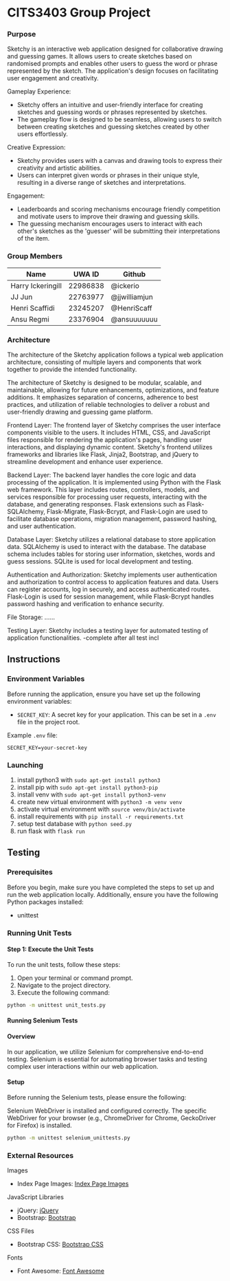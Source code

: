 # CITS3403 Group Project

### Purpose

Sketchy is an interactive web application designed for collaborative drawing and guessing games. It allows users to create sketches based on randomised prompts and enables other users to guess the word or phrase represented by the sketch. The application's design focuses on facilitating user engagement and creativity.

Gameplay Experience:
- Sketchy offers an intuitive and user-friendly interface for creating sketches and guessing words or phrases represented by sketches.
- The gameplay flow is designed to be seamless, allowing users to switch between creating sketches and guessing sketches created by other users effortlessly.

Creative Expression:
- Sketchy provides users with a canvas and drawing tools to express their creativity and artistic abilities.
- Users can interpret given words or phrases in their unique style, resulting in a diverse range of sketches and interpretations.

Engagement:
- Leaderboards and scoring mechanisms encourage friendly competition and motivate users to improve their drawing and guessing skills.
- The guessing mechanism encourages users to interact with each other's sketches as the 'guesser' will be submitting their interpretations of the item.

### Group Members

| Name              | UWA ID   | Github        |
|-------------------|----------|---------------|
| Harry Ickeringill | 22986838 | @ickerio      |
| JJ Jun            | 22763977 | @jjwilliamjun |
| Henri Scaffidi    | 23245207 | @HenriScaff   |
| Ansu Regmi        | 23376904 | @ansuuuuuuu   |

### Architecture

The architecture of the Sketchy application follows a typical web application architecture, consisting of multiple layers and components that work together to provide the intended functionality.

The architecture of Sketchy is designed to be modular, scalable, and maintainable, allowing for future enhancements, optimizations, and feature additions. It emphasizes separation of concerns, adherence to best practices, and utilization of reliable technologies to deliver a robust and user-friendly drawing and guessing game platform.

Frontend Layer: The frontend layer of Sketchy comprises the user interface components visible to the users. It includes HTML, CSS, and JavaScript files responsible for rendering the application's pages, handling user interactions, and displaying dynamic content. Sketchy's frontend utilizes frameworks and libraries like Flask, Jinja2, Bootstrap, and jQuery to streamline development and enhance user experience.

Backend Layer: The backend layer handles the core logic and data processing of the application. It is implemented using Python with the Flask web framework. This layer includes routes, controllers, models, and services responsible for processing user requests, interacting with the database, and generating responses. Flask extensions such as Flask-SQLAlchemy, Flask-Migrate, Flask-Bcrypt, and Flask-Login are used to facilitate database operations, migration management, password hashing, and user authentication.

Database Layer: Sketchy utilizes a relational database to store application data. SQLAlchemy is used to interact with the database. The database schema includes tables for storing user information, sketches, words and guess sessions. SQLite is used for local development and testing.

Authentication and Authorization: Sketchy implements user authentication and authorization to control access to application features and data. Users can register accounts, log in securely, and access authenticated routes. Flask-Login is used for session management, while Flask-Bcrypt handles password hashing and verification to enhance security.

File Storage: ......

Testing Layer: Sketchy includes a testing layer for automated testing of application functionalities. -complete after all test incl

## Instructions

### Environment Variables

Before running the application, ensure you have set up the following environment variables:

- `SECRET_KEY`: A secret key for your application. This can be set in a `.env` file in the project root.

Example `.env` file:
```plaintext
SECRET_KEY=your-secret-key
```

### Launching

1. install python3 with `sudo apt-get install python3`
2. install pip with `sudo apt-get install python3-pip`
3. install venv with `sudo apt-get install python3-venv`
4. create new virtual environment with `python3 -m venv venv`
5. activate virtual environment with `source venv/bin/activate`
6. install requirements with `pip install -r requirements.txt`
7. setup test database with `python seed.py`
8. run flask with `flask run`

## Testing

### Prerequisites
Before you begin, make sure you have completed the steps to set up and run the web application locally. Additionally, ensure you have the following Python packages installed:

- unittest

### Running Unit Tests

#### Step 1: Execute the Unit Tests
To run the unit tests, follow these steps:
1. Open your terminal or command prompt.
2. Navigate to the project directory.
3. Execute the following command:
```bash
python -m unittest unit_tests.py
```
#### Running Selenium Tests
#### Overview
In our application, we utilize Selenium for comprehensive end-to-end testing. Selenium is essential for automating browser tasks and testing complex user interactions within our web application.

#### Setup
Before running the Selenium tests, please ensure the following:

Selenium WebDriver is installed and configured correctly.
The specific WebDriver for your browser (e.g., ChromeDriver for Chrome, GeckoDriver for Firefox) is installed. 

```bash
python -m unittest selenium_unittests.py
```

### External Resources

 Images
- Index Page Images: [Index Page Images](https://picsum.photos/)

 JavaScript Libraries
- jQuery: [jQuery](https://code.jquery.com/jquery-3.5.1.min.js)
- Bootstrap: [Bootstrap](https://stackpath.bootstrapcdn.com/bootstrap/4.5.2/js/bootstrap.bundle.min.js)

 CSS Files
- Bootstrap CSS: [Bootstrap CSS](https://stackpath.bootstrapcdn.com/bootstrap/4.5.2/css/bootstrap.min.css)

 Fonts
- Font Awesome: [Font Awesome](https://cdnjs.cloudflare.com/ajax/libs/font-awesome/5.15.1/css/all.min.css)

